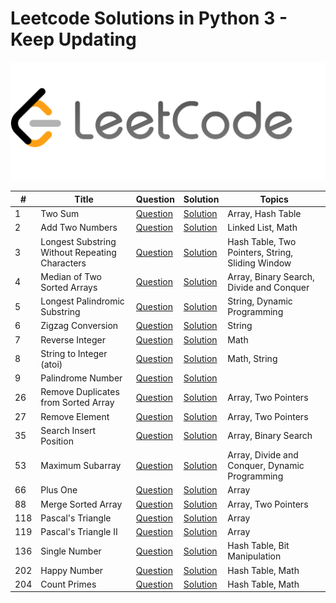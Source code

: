 # Leetcode Solutions in Python 3 - Keep Updating

![leetcode](https://github.com/JuntaoDong/Leetcode/blob/master/leetcode.png)

| # | Title | Question | Solution | Topics |
| - | ----- | -------- | -------- | ------ |
| 1 | Two Sum | [Question](https://leetcode.com/problems/two-sum/) | [Solution](https://github.com/JuntaoDong/Leetcode/blob/master/python%203/0001_two_sum.py)| Array, Hash Table |
| 2 | Add Two Numbers | [Question](https://leetcode.com/problems/add-two-numbers/) | [Solution]() | Linked List, Math |
| 3 | Longest Substring Without Repeating Characters | [Question](https://leetcode.com/problems/longest-substring-without-repeating-characters/) | [Solution]() | Hash Table, Two Pointers, String, Sliding Window |
| 4 | Median of Two Sorted Arrays | [Question](https://leetcode.com/problems/median-of-two-sorted-arrays/) | [Solution]() | Array, Binary Search, Divide and Conquer |
| 5 | Longest Palindromic Substring | [Question](https://leetcode.com/problems/longest-palindromic-substring/) | [Solution]() | String, Dynamic Programming |
| 6 | Zigzag Conversion | [Question](https://leetcode.com/problems/zigzag-conversion/) | [Solution]() | String |
| 7 | Reverse Integer | [Question](https://leetcode.com/problems/reverse-integer/) | [Solution]() | Math |
| 8 | String to Integer (atoi) | [Question](https://leetcode.com/problems/string-to-integer-atoi/) | [Solution]() | Math, String |
| 9 | Palindrome Number | [Question](https://leetcode.com/problems/palindrome-number/) | [Solution]() |
| 26 | Remove Duplicates from Sorted Array | [Question](https://leetcode.com/problems/remove-duplicates-from-sorted-array/) | [Solution](https://github.com/JuntaoDong/Leetcode/blob/master/python%203/0026_remove_duplicates_from_sorted_array.py)| Array, Two Pointers |
| 27 | Remove Element | [Question](https://leetcode.com/problems/remove-element/) | [Solution](https://github.com/JuntaoDong/Leetcode/blob/master/python%203/0027_remove_element.py)| Array, Two Pointers |
| 35 | Search Insert Position | [Question](https://leetcode.com/problems/search-insert-position/) | [Solution](https://github.com/JuntaoDong/Leetcode/blob/master/python%203/0035_search_insert_position.py)| Array, Binary Search |
| 53 | Maximum Subarray | [Question](https://leetcode.com/problems/maximum-subarray/) | [Solution](https://github.com/JuntaoDong/Leetcode/blob/master/python%203/0053_maximum_subarray.py)| Array, Divide and Conquer, Dynamic Programming |
| 66 | Plus One | [Question](https://leetcode.com/problems/plus-one/) | [Solution](https://github.com/JuntaoDong/Leetcode/blob/master/python%203/0066_plus_one.py)| Array |
| 88 | Merge Sorted Array | [Question](https://leetcode.com/problems/merge-sorted-array/) | [Solution](https://github.com/JuntaoDong/Leetcode/blob/master/python%203/0088_merge_sorted_array.py)| Array, Two Pointers |
| 118 | Pascal's Triangle | [Question](https://leetcode.com/problems/pascals-triangle/) | [Solution](https://github.com/JuntaoDong/Leetcode/blob/master/python%203/0118_pascals_triangle.py)| Array |
| 119 | Pascal's Triangle II | [Question](https://leetcode.com/problems/pascals-triangle-ii/) | [Solution](https://github.com/JuntaoDong/Leetcode/blob/master/python%203/0119_pascals_triangle2.py)| Array |
| 136 | Single Number | [Question](https://leetcode.com/problems/single-number/) | [Solution](https://github.com/JuntaoDong/Leetcode/blob/master/python%203/0136_single_number.py) | Hash Table, Bit Manipulation |
| 202 | Happy Number | [Question](https://leetcode.com/problems/happy-number/) | [Solution](https://github.com/JuntaoDong/Leetcode/blob/master/python%203/0202_happy_number.py) | Hash Table, Math |
| 204 | Count Primes | [Question](https://leetcode.com/problems/count-primes/) | [Solution]() | Hash Table, Math |

